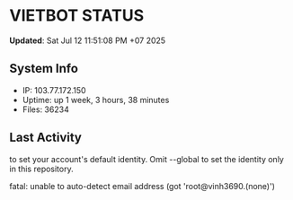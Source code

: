 # VIETBOT STATUS
**Updated**: Sat Jul 12 11:51:08 PM +07 2025

## System Info
- IP: 103.77.172.150
- Uptime: up 1 week, 3 hours, 38 minutes
- Files: 36234

## Last Activity

to set your account's default identity.
Omit --global to set the identity only in this repository.

fatal: unable to auto-detect email address (got 'root@vinh3690.(none)')
